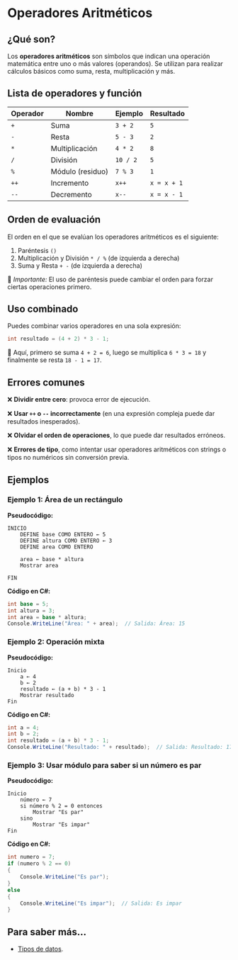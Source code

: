 # Operadores Aritméticos

## ¿Qué son?

Los **operadores aritméticos** son símbolos que indican una operación matemática entre uno o más valores (operandos). Se utilizan para realizar cálculos básicos como suma, resta, multiplicación y más.

## Lista de operadores y función

| Operador | Nombre           | Ejemplo  | Resultado   |
| -------- | ---------------- | -------- | ----------- |
| `+`      | Suma             | `3 + 2`  | `5`         |
| `-`      | Resta            | `5 - 3`  | `2`         |
| `*`      | Multiplicación   | `4 * 2`  | `8`         |
| `/`      | División         | `10 / 2` | `5`         |
| `%`      | Módulo (residuo) | `7 % 3`  | `1`         |
| `++`     | Incremento       | `x++`    | `x = x + 1` |
| `--`     | Decremento       | `x--`    | `x = x - 1` |

## Orden de evaluación

El orden en el que se evalúan los operadores aritméticos es el siguiente:

1. Paréntesis `()`
2. Multiplicación y División `* / %` (de izquierda a derecha)
3. Suma y Resta `+ -` (de izquierda a derecha)

📌 *Importante:* El uso de paréntesis puede cambiar el orden para forzar ciertas operaciones primero.

## Uso combinado

Puedes combinar varios operadores en una sola expresión:

```csharp
int resultado = (4 + 2) * 3 - 1;
```

📌 Aquí, primero se suma `4 + 2 = 6`, luego se multiplica `6 * 3 = 18` y finalmente se resta `18 - 1 = 17`.

## Errores comunes

❌ **Dividir entre cero**: provoca error de ejecución.

❌ **Usar `++` o `--` incorrectamente** (en una expresión compleja puede dar resultados inesperados).

❌ **Olvidar el orden de operaciones**, lo que puede dar resultados erróneos.

❌ **Errores de tipo**, como intentar usar operadores aritméticos con strings o tipos no numéricos sin conversión previa.

## Ejemplos

### Ejemplo 1: Área de un rectángulo

**Pseudocódigo:**

```
INICIO
    DEFINE base COMO ENTERO ← 5
    DEFINE altura COMO ENTERO ← 3
    DEFINE area COMO ENTERO
    
    area ← base * altura
    Mostrar area

FIN
```

**Código en C#:**

```csharp
int base = 5;
int altura = 3;
int area = base * altura;
Console.WriteLine("Área: " + area);  // Salida: Área: 15
```

### Ejemplo 2: Operación mixta

**Pseudocódigo:**

```
Inicio
    a ← 4
    b ← 2
    resultado ← (a + b) * 3 - 1
    Mostrar resultado
Fin
```

**Código en C#:**

```csharp
int a = 4;
int b = 2;
int resultado = (a + b) * 3 - 1;
Console.WriteLine("Resultado: " + resultado);  // Salida: Resultado: 17
```

### Ejemplo 3: Usar módulo para saber si un número es par

**Pseudocódigo:**

```
Inicio
    número ← 7
    si número % 2 = 0 entonces
        Mostrar "Es par"
    sino
        Mostrar "Es impar"
Fin
```

**Código en C#:**

```csharp
int numero = 7;
if (numero % 2 == 0)
{
    Console.WriteLine("Es par");
}
else
{
    Console.WriteLine("Es impar");  // Salida: Es impar
}
```

## Para saber más...

- [Tipos de datos](ApuntesDigitales/programacion/tiposDatos/tiposDatos.md).

<!-- documentación oficial -->